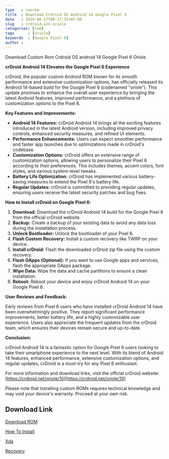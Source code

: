 ```yaml
---
type   : cusrom
title  : Download Crdroid OS Android 14 Google Pixel 6
date   : 2024-06-17T09:17:35+07:00
slug   : crdroid-a14-oriole
categories: [rom]
tags      : [oriole]
keywords  : [Google Pixel 6]
author : 
---
```


Download Custom Rom Crdroid OS android 14 Google Pixel 6 Oriole.

**crDroid Android 14 Elevates the Google Pixel 6 Experience**

crDroid, the popular custom Android ROM known for its smooth performance and extensive customization options, has officially released its Android 14-based build for the Google Pixel 6 (codenamed "oriole"). This update promises to enhance the overall user experience by bringing the latest Android features, improved performance, and a plethora of customization options to the Pixel 6.

**Key Features and Improvements:**

* **Android 14 Features:** crDroid Android 14 brings all the exciting features introduced in the latest Android version, including improved privacy controls, enhanced security measures, and refined UI elements.
* **Performance Enhancements:** Users can expect smoother performance and faster app launches due to optimizations made in crDroid's codebase.
* **Customization Options:** crDroid offers an extensive range of customization options, allowing users to personalize their Pixel 6 according to their preferences. This includes themes, accent colors, font styles, and various system-level tweaks.
* **Battery Life Optimization:** crDroid has implemented various battery-saving measures to extend the Pixel 6's battery life.
* **Regular Updates:** crDroid is committed to providing regular updates, ensuring users receive the latest security patches and bug fixes.

**How to Install crDroid on Google Pixel 6:**

1. **Download:** Download the crDroid Android 14 build for the Google Pixel 6 from the official crDroid website.
2. **Backup:** Create a backup of your existing data to avoid any data loss during the installation process.
3. **Unlock Bootloader:** Unlock the bootloader of your Pixel 6.
4. **Flash Custom Recovery:** Install a custom recovery like TWRP on your device.
5. **Install crDroid:** Flash the downloaded crDroid zip file using the custom recovery.
6. **Flash GApps (Optional):** If you want to use Google apps and services, flash the appropriate GApps package.
7. **Wipe Data:** Wipe the data and cache partitions to ensure a clean installation.
8. **Reboot:** Reboot your device and enjoy crDroid Android 14 on your Google Pixel 6.

**User Reviews and Feedback:**

Early reviews from Pixel 6 users who have installed crDroid Android 14 have been overwhelmingly positive. They report significant performance improvements, better battery life, and a highly customizable user experience. Users also appreciate the frequent updates from the crDroid team, which ensures their devices remain secure and up-to-date.

**Conclusion:**

crDroid Android 14 is a fantastic option for Google Pixel 6 users looking to take their smartphone experience to the next level. With its blend of Android 14 features, enhanced performance, extensive customization options, and regular updates, crDroid is a must-try for any Pixel 6 enthusiast.

For more information and download links, visit the official crDroid website: [https://crdroid.net/oriole/10](https://crdroid.net/oriole/10)

Please note that installing custom ROMs requires technical knowledge and may void your device's warranty. Proceed at your own risk.


## Download Link
[Download ROM](https://sourceforge.net/projects/crdroid/files/oriole/10.x/)

[How To Install](https://crdroid.net/oriole/10/install)

[Xda](https://xdaforums.com/t/rom-14-0-unofficial-crdroid-10-for-google-pixel-6-oriole.4673584/)

[Recovery](https://sourceforge.net/projects/crdroid/files/oriole/10.x/recovery/)

